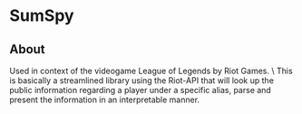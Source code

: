 # SumSpy
## About
Used in context of the videogame League of Legends by Riot Games. \ 
This is basically a streamlined library using the Riot-API that will look up the public information regarding a player under a specific alias, parse and present the information in an interpretable manner.
